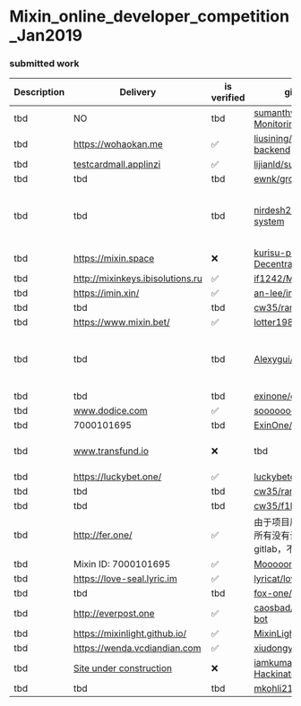 # Mixin_online_developer_competition_Jan2019

### submitted work


| Description | Delivery  | is verified | github address | code is verified |
| --- | --- | --- |-------- |  ------------
| tbd| NO | tbd |	[sumanthwhy/smart-Energy-Monitoring](https://github.com/sumanthwhy/smart-Energy-Monitoring)| tbd |
| tbd| https://wohaokan.me | ✅ | [liusining/wohaokan.me-backend](https://github.com/liusining/wohaokan.me-backend) | TBD|
| tbd| [testcardmall.applinzi](https://testcardmall.applinzi.com)| ✅ | [lijianld/superCardMall](https://github.com/lijianld/superCardMall) |tbd |
| tbd| tbd| tbd | [ewnk/grouphelper](https://github.com/ewnk/grouphelper)	 |	tbd |
| tbd| tbd| tbd | [nirdesh27/regionalTransport-system](https://github.com/nirdesh27/regionalTransport-system)	 |	❌ use EOS to create Application instead of Mixin |
| tbd| https://mixin.space| ❌ | [kurisu-public/Mixin-Decentralization-BBS](https://github.com/kurisu-public/Mixin-Decentralization-BBS) |tbd |
| tbd| http://mixinkeys.ibisolutions.ru| ✅ |[if1242/MixinKeys](https://github.com/if1242/MixinKeys)  | tbd|
| tbd| https://imin.xin/| ✅ | [an-lee/iminxin](https://github.com/an-lee/iminxin) 	 |	tbd |
| tbd| tbd| tbd | [cw35/random-chat](https://github.com/cw35/random-chat)	 |	tbd |
| tbd| https://www.mixin.bet/| ✅ | [lotter1988/lottery](https://github.com/lotter1988/lottery)	 |	 tbd|
| tbd| tbd| tbd | [Alexygui/Gobang](https://github.com/Alexygui/Gobang)	 | ❌ use ETH to create Application instead of Mixin	 |
| tbd| tbd| tbd | [exinone/exincore](https://github.com/exinone/exincore) |	tbd |
| tbd| www.dodice.com| ✅ | [soooooooon/rock](https://github.com/soooooooon/rock) |tbd|
| tbd| 7000101695| tbd | [ExinOne/mixin-sdk-php](https://github.com/ExinOne/mixin-sdk-php) |tbd	 |
| tbd| www.transfund.io| ❌ | tbd	 |	See the attachment below |
| tbd| https://luckybet.one/| ✅ | [luckybetone](https://github.com/luckybetone) |		tbd |
| tbd| tbd| tbd |	[cw35/random-chat](https://github.com/cw35/random-chat) |tbd |
| tbd| tbd| tbd |[cw35/f1bank](https://github.com/cw35/f1bank)  |tbd|
| tbd| http://fer.one/| ✅ | 	由于项目属于应用类，是非开源所有没有设立GitHub，只有gitlab，不好意思 |tbd	 |
| tbd| Mixin ID: 7000101695| ✅ | [MooooonStar/ant](https://github.com/MooooonStar/ant) |tbd|
| tbd| https://love-seal.lyric.im| ✅ | [lyricat/love-seal](https://github.com/lyricat/love-seal) |tbd|
| tbd| tbd| tbd | [fox-one/f1db](https://github.com/fox-one/f1db)	 |	tbd |
| tbd|  http://everpost.one	| ✅ |[caosbad/ever-post-mixin-bot](https://github.com/caosbad/ever-post-mixin-bot)  |tbd |
| tbd| https://mixinlight.github.io/| ✅ | [MixinLight/mixin-light-wallet](https://github.com/MixinLight/mixin-light-wallet) |tbd|
| tbd| https://wenda.vcdiandian.com| ✅ |[xiudongy/flarum](https://github.com/xiudongy/flarum)  |tbd|
| tbd| [Site under construction](https://shubhamkarala.github.io/melexa-web/)| ❌ | [iamkumarji/MixinApp-Hackinators-](https://github.com/iamkumarji/MixinApp-Hackinators-)  |	✅	|
| tbd| tbd| tbd | [mkohli21/BlockGrants](https://github.com/mkohli21/BlockGrants)	 |	tbd |
